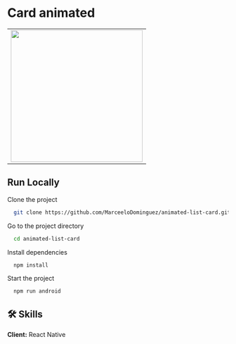 # Card animated

<table>
<tr>
  <td><img src="https://github.com/MarceeloDominguez/animated-list-card/assets/70117105/c38333dc-4360-4943-abec-d0cf3d805bfe" width="300"></td>
</tr>
</table>

## Run Locally

Clone the project

```bash
  git clone https://github.com/MarceeloDominguez/animated-list-card.git
```

Go to the project directory

```bash
  cd animated-list-card
```

Install dependencies

```bash
  npm install
```

Start the project

```bash
  npm run android
```

## 🛠 Skills
**Client:** React Native

